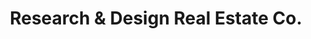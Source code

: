 ---
displayOrder: 2
projectType: 'ux'
title: 'Research & Design Real Estate Co.'
description: 'Redesign of a real estate company listing system to make more intuitive for realtors and assist them in creating more robust listings.'
thumb: 'avi-waxman-f9qZuKoZYoY-unsplash.jpg'
hero:
  file: 'avi-waxman-f9qZuKoZYoY-unsplash.jpg'
  alt: 'Four way street in suburban neighborhood'
heroOrientation: 'vertical'
color: '#f3722c'
sections:
  - type: 'key-image'
    slug: 'task-analysis'
    subtitle: 'Task Analysis'
    description: 'The team conducted a series of virtual workshops with industry professionals. The purpose was to collect insights into the usability of the prototype through a wide range industry professionals. They were users that frequently use the original interface and volunteered to test the new design on creating a new listing.'
    image:
      file: 'realestate-img1.png'
      alt: 'Real estate user interface listing pages'
---